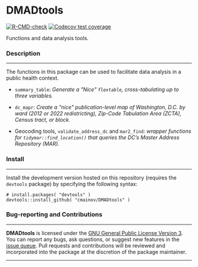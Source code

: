 # DMADtools

<!-- badges: start -->
[![R-CMD-check](https://github.com/cmainov/DMADtools/actions/workflows/R-CMD-check.yaml/badge.svg)](https://github.com/cmainov/DMADtools/actions/workflows/R-CMD-check.yaml)
[![Codecov test coverage](https://codecov.io/gh/cmainov/DMADtools/graph/badge.svg)](https://app.codecov.io/gh/cmainov/DMADtools)
<!-- badges: end -->
  
Functions and data analysis tools.

### Description
___

The functions in this package can be used to facilitate data analysis in a public health context.

* `summary_table`: *Generate a "Nice" `flextable`, cross-tabulating up to three variables.*

* `dc_mapr`: *Create a "nice" publication-level map of Washington, D.C. by ward (2012 or 2022 redistricting), Zip-Code Tabulation Area (ZCTA), Census tract, or block.*

* Geocoding tools, `validate_address_dc` and `mar2_find`: *wrapper functions for `tidymar::find_location()` that queries the DC’s Master Address Repository (MAR).*
### Install
___

Install the development version hosted on this repository (requires the `devtools` package) by specifying the following syntax:

```
# install.packages( "devtools" )
devtools::install_github( "cmainov/DMADtools" )
```

### Bug-reporting and Contributions
___

**DMADtools** is licensed under the [GNU General Public License Version 3](https://www.gnu.org/licenses/gpl-3.0.txt). You can report any bugs, ask questions, or suggest new features in the [issue queue](https://github.com/cmainov/DMADtools/issues). Pull requests and contributions will be reviewed and incorporated into the package at the discretion of the package maintainer.

___
